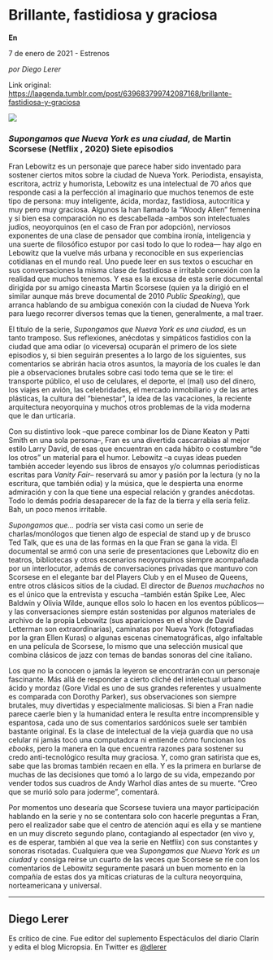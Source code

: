# Brillante, fastidiosa y graciosa

**En**

7 de enero de 2021 - Estrenos

_por Diego Lerer_

Link original: https://laagenda.tumblr.com/post/639683799742087168/brillante-fastidiosa-y-graciosa

![](https://64.media.tumblr.com/a8c4dec07ea54e32aad634f5311268c1/7427a9c629f61f6b-c9/s500x750/bb40c237a3a3a25190236ffa670ec9e9c6744818.jpg)  
  
### *Supongamos que Nueva York es una ciudad*, de Martin Scorsese (Netflix , 2020) Siete episodios



Fran Lebowitz es un personaje que parece haber sido inventado para sostener ciertos mitos sobre la ciudad de Nueva York. Periodista, ensayista, escritora, actriz y humorista, Lebowitz es una intelectual de 70 años que responde casi a la perfección al imaginario que muchos tenemos de este tipo de persona: muy inteligente, ácida, mordaz, fastidiosa, autocrítica y muy pero muy graciosa. Algunos la han llamado la “Woody Allen” femenina y si bien esa comparación no es descabellada –ambos son intelectuales judíos, neoyorquinos (en el caso de Fran por adopción), nerviosos exponentes de una clase de pensador que combina ironía, inteligencia y una suerte de filosófico estupor por casi todo lo que lo rodea— hay algo en Lebowitz que la vuelve más urbana y reconocible en sus experiencias cotidianas en el mundo real. Uno puede leer en sus textos o escuchar en sus conversaciones la misma clase de fastidiosa e irritable conexión con la realidad que muchos tenemos. Y esa es la excusa de esta serie documental dirigida por su amigo cineasta Martin Scorsese (quien ya la dirigió en el similar aunque más breve documental de 2010 *Public Speaking*), que arranca hablando de su ambigua conexión con la ciudad de Nueva York para luego recorrer diversos temas que la tienen, generalmente, a mal traer.

El título de la serie, *Supongamos que Nueva York es una ciudad*, es un tanto tramposo. Sus reflexiones, anécdotas y simpáticos fastidios con la ciudad que ama odiar (o viceversa) ocuparán el primero de los siete episodios y, si bien seguirán presentes a lo largo de los siguientes, sus comentarios se abrirán hacia otros asuntos, la mayoría de los cuales le dan pie a observaciones brutales sobre casi todo tema que se le tire: el transporte público, el uso de celulares, el deporte, el (mal) uso del dinero, los viajes en avión, las celebridades, el mercado inmobiliario y de las artes plásticas, la cultura del “bienestar”, la idea de las vacaciones, la reciente arquitectura neoyorquina y muchos otros problemas de la vida moderna  que le dan urticaria. 

Con su distintivo look –que parece combinar los de Diane Keaton y Patti Smith en una sola persona–, Fran es una divertida cascarrabias al mejor estilo Larry David, de esas que encuentran en cada hábito o costumbre “de los otros” un material para el humor. Lebowitz –a cuyas ideas pueden también acceder leyendo sus libros de ensayos y/o columnas periodísticas escritas para *Vanity Fair*– reservará su amor y pasión por la lectura (y no la escritura, que también odia) y la música, que le despierta una enorme admiración y con la que tiene una especial relación y grandes anécdotas. Todo lo demás podría desaparecer de la faz de la tierra y ella sería feliz. Bah, un poco menos irritable.

*Supongamos que…* podría ser vista casi como un serie de charlas/monólogos que tienen algo de especial de stand up y de brusco Ted Talk, que es una de las formas en la que Fran se gana la vida. El documental se armó con una serie de presentaciones que Lebowitz dio en teatros, bibliotecas y otros escenarios neoyorquinos siempre acompañada por un interlocutor, además de conversaciones privadas que mantuvo con Scorsese en el elegante bar del Players Club y en el Museo de Queens, entre otros clásicos sitios de la ciudad. El director de *Buenos muchachos* no es el único que la entrevista y escucha –también están Spike Lee, Alec Baldwin y Olivia Wilde, aunque ellos solo lo hacen en los eventos públicos—y las conversaciones siempre están sostenidas por algunos materiales de archivo de la propia Lebowitz (sus apariciones en el show de David Letterman son extraordinarias), caminatas por Nueva York (fotografiadas por la gran Ellen Kuras) o algunas escenas cinematográficas, algo infaltable en una película de Scorsese, lo mismo que una selección musical que combina clásicos de jazz con temas de bandas sonoras del cine italiano.

Los que no la conocen o jamás la leyeron se encontrarán con un personaje fascinante. Más allá de responder a cierto cliché del intelectual urbano ácido y mordaz (Gore Vidal es uno de sus grandes referentes y usualmente es comparada con Dorothy Parker), sus observaciones son siempre brutales, muy divertidas y especialmente maliciosas. Si bien a Fran nadie parece caerle bien y la humanidad entera le resulta entre incomprensible y espantosa, cada uno de sus comentarios sardónicos suele ser también bastante original. Es la clase de intelectual de la vieja guardia que no usa celular ni jamás tocó una computadora ni entiende cómo funcionan los *ebooks*, pero la manera en la que encuentra razones para sostener su credo anti-tecnológico resulta muy graciosa. Y, como gran satirista que es, sabe que las bromas también recaen en ella. Y es la primera en burlarse de muchas de las decisiones que tomó a lo largo de su vida, empezando por vender todos sus cuadros de Andy Warhol días antes de su muerte. “Creo que se murió solo para joderme”, comentará.

Por momentos uno desearía que Scorsese tuviera una mayor participación hablando en la serie y no se contentara solo con hacerle preguntas a Fran, pero el realizador sabe que el centro de atención aquí es ella y se mantiene en un muy discreto segundo plano, contagiando al espectador (en vivo y, es de esperar, también al que vea la serie en Netflix) con sus constantes y sonoras risotadas. Cualquiera que vea *Supongamos que Nueva York es un ciudad* y consiga reírse un cuarto de las veces que Scorsese se ríe con los comentarios de Lebowitz seguramente pasará un buen momento en la compañía de estas dos ya míticas criaturas de la cultura neoyorquina, norteamericana y universal.



---

Diego Lerer
-----------

 Es crítico de cine. Fue editor del suplemento Espectáculos del diario Clarín y edita el blog Micropsia. En Twitter es [@dlerer](https://twitter.com/dlerer) 

